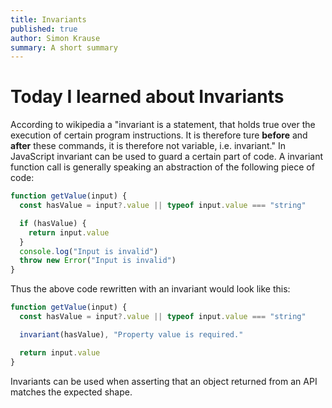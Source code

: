 ```yaml
---
title: Invariants
published: true
author: Simon Krause
summary: A short summary
---
```


# Today I learned about Invariants

According to wikipedia a "invariant is a statement, that holds true over the execution of certain
program instructions. It is therefore ture **before** and **after** these commands, it is therefore
not variable, i.e. invariant." In JavaScript invariant can be used to guard a certain part of code.
A invariant function call is generally speaking an abstraction of the following piece of code:

```javascript
function getValue(input) {
  const hasValue = input?.value || typeof input.value === "string"

  if (hasValue) {
    return input.value
  }
  console.log("Input is invalid")
  throw new Error("Input is invalid")
}
```

Thus the above code rewritten with an invariant would look like this:

```javascript
function getValue(input) {
  const hasValue = input?.value || typeof input.value === "string"

  invariant(hasValue), "Property value is required."

  return input.value
}
```

Invariants can be used when asserting that an object returned from an API matches the expected
shape.
